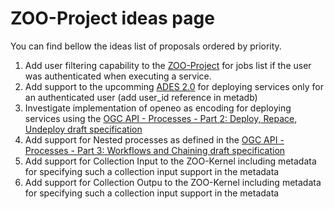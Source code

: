 # ZOO-Project ideas page

You can find bellow the ideas list of proposals ordered by priority.

1. Add user filtering capability to the [ZOO-Project](http://www.zoo-project.org) for jobs list if the user was authenticated when executing a service.
2. Add support to the upcomming [ADES 2.0](https://github.com/EOEPCA/proc-ades-dev) for deploying services only for an authenticated user (add user_id reference in metadb)
3. Investigate implementation of openeo as encoding for deploying services using the [OGC API - Processes - Part 2: Deploy, Repace, Undeploy draft specification](https://docs.ogc.org/DRAFTS/20-044.html)
4. Add support for Nested processes as defined in the [OGC API - Processes - Part 3: Workflows and Chaining draft specification](https://docs.ogc.org/DRAFTS/21-009.html#_955cd70b-465e-4214-8dbe-58235c197553)
5. Add support for Collection Input to the ZOO-Kernel including metadata for specifying such a collection input support in the metadata
6. Add support for Collection Outpu to the ZOO-Kernel including metadata for specifying such a collection input support in the metadata


